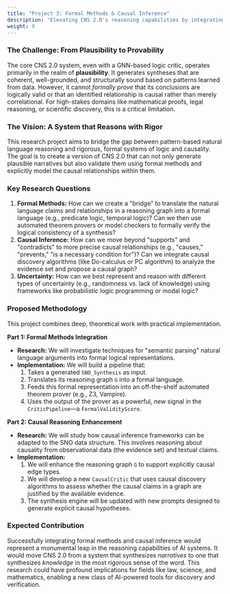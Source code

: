 ```yaml
---
title: "Project 3: Formal Methods & Causal Inference"
description: "Elevating CNS 2.0's reasoning capabilities by integrating formal logical systems and causal reasoning frameworks."
weight: 9
---
```


### The Challenge: From Plausibility to Provability

The core CNS 2.0 system, even with a GNN-based logic critic, operates primarily in the realm of **plausibility**. It generates syntheses that are coherent, well-grounded, and structurally sound based on patterns learned from data. However, it cannot *formally prove* that its conclusions are logically valid or that an identified relationship is causal rather than merely correlational. For high-stakes domains like mathematical proofs, legal reasoning, or scientific discovery, this is a critical limitation.

### The Vision: A System that Reasons with Rigor

This research project aims to bridge the gap between pattern-based natural language reasoning and rigorous, formal systems of logic and causality. The goal is to create a version of CNS 2.0 that can not only generate plausible narratives but also validate them using formal methods and explicitly model the causal relationships within them.

### Key Research Questions

1.  **Formal Methods:** How can we create a "bridge" to translate the natural language claims and relationships in a reasoning graph into a formal language (e.g., predicate logic, temporal logic)? Can we then use automated theorem provers or model checkers to formally verify the logical consistency of a synthesis?
2.  **Causal Inference:** How can we move beyond "supports" and "contradicts" to more precise causal relationships (e.g., "causes," "prevents," "is a necessary condition for")? Can we integrate causal discovery algorithms (like Do-calculus or PC algorithm) to analyze the evidence set and propose a causal graph?
3.  **Uncertainty:** How can we best represent and reason with different types of uncertainty (e.g., randomness vs. lack of knowledge) using frameworks like probabilistic logic programming or modal logic?

### Proposed Methodology

This project combines deep, theoretical work with practical implementation.

**Part 1: Formal Methods Integration**
-   **Research:** We will investigate techniques for "semantic parsing" natural language arguments into formal logical representations.
-   **Implementation:** We will build a pipeline that:
    1.  Takes a generated `SNO_Synthesis` as input.
    2.  Translates its reasoning graph `G` into a formal language.
    3.  Feeds this formal representation into an off-the-shelf automated theorem prover (e.g., Z3, Vampire).
    4.  Uses the output of the prover as a powerful, new signal in the `CriticPipeline`—a `FormalValidityScore`.

**Part 2: Causal Reasoning Enhancement**
-   **Research:** We will study how causal inference frameworks can be adapted to the SNO data structure. This involves reasoning about causality from observational data (the evidence set) and textual claims.
-   **Implementation:**
    1.  We will enhance the reasoning graph `G` to support explicitly causal edge types.
    2.  We will develop a new `CausalCritic` that uses causal discovery algorithms to assess whether the causal claims in a graph are justified by the available evidence.
    3.  The synthesis engine will be updated with new prompts designed to generate explicit causal hypotheses.

### Expected Contribution

Successfully integrating formal methods and causal inference would represent a monumental leap in the reasoning capabilities of AI systems. It would move CNS 2.0 from a system that synthesizes *narratives* to one that synthesizes *knowledge* in the most rigorous sense of the word. This research could have profound implications for fields like law, science, and mathematics, enabling a new class of AI-powered tools for discovery and verification.
